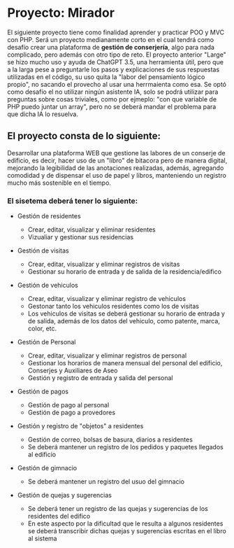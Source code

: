 # Proyecto: Mirador
El siguiente proyecto tiene como finalidad aprender y practicar POO y MVC con PHP. Será un proyecto medianamente corto en el cual tendrá como desafío crear una plataforma de **gestión de conserjería**, algo para nada complicado, 
pero además con otro tipo de reto. El proyecto anterior "Large" se hizo mucho uso y ayuda de ChatGPT 3.5, una herramienta útil, pero que a la larga pese a preguntarle los pasos y explicaciones de sus respuestas utilizadas
en el código, su uso quita la "labor del pensamiento lógico propio", no sacando el provecho al usar una herrmaienta como esa.
Se optó como desafío el no utilizar ningún asistente IA, solo se podrá utilizar para preguntas sobre cosas triviales, como por ejmeplo: "con que variable de PHP puedo juntar un array", pero no se deberá mandar el problema
para que dicha IA lo resuelva.
## El proyecto consta de lo siguiente:
Desarrollar una plataforma WEB que gestione las labores de un conserje de edificio, es decir, hacer uso de un "libro" de bitacora pero de manera digital, mejorando la legibilidad de las anotaciones realizadas, además,
agregando comodidad y de dispensar el uso de papel y libros, manteniendo un registro mucho más sostenible en el tiempo.

### El sisetema deberá tener lo siguiente:
- Gestión de residentes
  - Crear, editar, visualizar y eliminar residentes
  - Vizualiar y gestionar sus residencias
    
- Gestión de visitas
  - Crear, editar, visualizar y eliminar registros de visitas
  - Gestionar su horario de entrada y de salida de la residencia/edifico

- Gestión de vehiculos
  - Crear, editar, visualizar y eliminar registro de vehiculos
  - Gestonar tanto los vehiculos residentes como los de visitas
  - Los vehiculos de visitas se deberá gestionar su horario de entrada y de salida, además de los datos del vehiculo, como patente, marca, color, etc.

- Gestión de Personal
  - Crear, editar, visualizar y eliminar registros de personal
  - Gestionar los horarios de manera mensual del personal del edificio, Conserjes y Auxiliares de Aseo
  - Gestión y registro de entrada y salida del personal
 
- Gestión de pagos
  - Gestión de pago al personal
  - Gestión de pago a provedores
 
- Gestión y registro de "objetos" a residentes
  - Gestión de correo, bolsas de basura, diarios a residentes
  - Se deberá mantener un registro de los pedidos y paquetes llegados al edificio

- Gestión de gimnacio
  - Se deberá mantener un registro del usuo del gimnacio

- Gestión de quejas y sugerencias
  - Se deberá tener un registro de las quejas y sugerencias de los residentes del edifico
  - En este aspecto por la dificultad que le resulta a algunos residentes se deberá transcribir dichas quejas y sugerencias escritas en el libro al sistema
 


